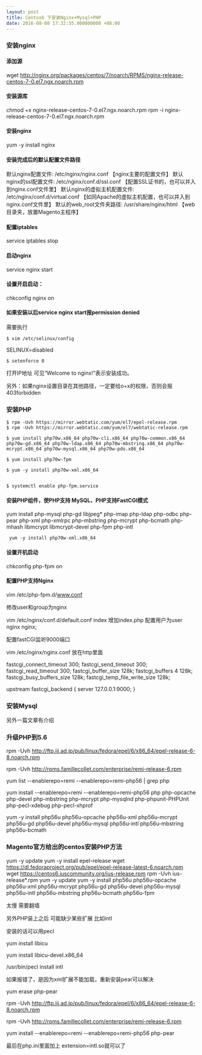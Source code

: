 ```yaml
---
layout: post
title: Centos6 下安装Nginx+Mysql+PHP
date: 2016-08-08 17:32:55.000000000 +08:00
---
```



### 安装nginx

#### 添加源

wget http://nginx.org/packages/centos/7/noarch/RPMS/nginx-release-centos-7-0.el7.ngx.noarch.rpm

#### 安装源库

chmod +x nginx-release-centos-7-0.el7.ngx.noarch.rpm
rpm -i nginx-release-centos-7-0.el7.ngx.noarch.rpm

#### 安装nginx

yum -y install nginx

#### 安装完成后的默认配置文件路径

默认nginx配置文件: /etc/nginx/nginx.conf 【nginx主要的配置文件】
默认nginx的ssl配置文件: /etc/nginx/conf.d/ssl.conf 【配置SSL证书的，也可以并入到nginx.conf文件里】
默认nginx的虚拟主机配置文件: /etc/nginx/conf.d/virtual.conf 【如同Apache的虚拟主机配置，也可以并入到nginx.conf文件里】
默认的web_root文件夹路径: /usr/share/nginx/html 【web目录夹，放置Magento主程序】

#### 配置iptables

service iptables stop

#### 启动nginx

service nginx start

#### 设置开启启动：

chkconfig nginx on

#### 如果安装以后service nginx start报permission denied

需要执行

`$ vim /etc/selinux/config`

SELINUX=disabled

`$ setenforce 0`


打开IP地址 可见“Welcome to nginx!”表示安装成功。

另外：如果nginx设置目录在其他路径，一定要给o+x的权限，否则会报403forbidden

### 安装PHP


```
$ rpm -Uvh https://mirror.webtatic.com/yum/el7/epel-release.rpm
$ rpm -Uvh https://mirror.webtatic.com/yum/el7/webtatic-release.rpm

$ yum install php70w.x86_64 php70w-cli.x86_64 php70w-common.x86_64 php70w-gd.x86_64 php70w-ldap.x86_64 php70w-mbstring.x86_64 php70w-mcrypt.x86_64 php70w-mysql.x86_64 php70w-pdo.x86_64

$ yum install php70w-fpm

$ yum -y install php70w-xml.x86_64


$ systemctl enable php-fpm.service

```

#### 安装PHP组件，使PHP支持 MySQL、PHP支持FastCGI模式

yum install php-mysql php-gd libjpeg* php-imap php-ldap php-odbc php-pear php-xml php-xmlrpc php-mbstring php-mcrypt php-bcmath php-mhash libmcrypt libmcrypt-devel php-fpm php-intl

` yum -y install php70w-xml.x86_64`

#### 设置开机启动

chkconfig php-fpm on 

#### 配置PHP支持Nginx

vim /etc/php-fpm.d/www.conf

修改user和group为nginx

vim  /etc/nginx/conf.d/default.conf
index 增加index.php
配置用户为user nginx nginx;

配置fastCGI监听9000端口

vim /etc/nginx/nginx.conf
放在http里面

fastcgi_connect_timeout 300;
fastcgi_send_timeout 300;
fastcgi_read_timeout 300;
fastcgi_buffer_size 128k;
fastcgi_buffers 4 128k;
fastcgi_busy_buffers_size 128k;
fastcgi_temp_file_write_size 128k;

upstream fastcgi_backend {
    server  127.0.0.1:9000;
}



### 安装Mysql

另外一篇文章有介绍

### 升级PHP到5.6


rpm -Uvh http://ftp.iij.ad.jp/pub/linux/fedora/epel/6/x86_64/epel-release-6-8.noarch.rpm


rpm -Uvh http://rpms.famillecollet.com/enterprise/remi-release-6.rpm


yum list --enablerepo=remi --enablerepo=remi-php56 | grep php

yum install --enablerepo=remi --enablerepo=remi-php56 php php-opcache php-devel php-mbstring php-mcrypt php-mysqlnd php-phpunit-PHPUnit php-pecl-xdebug php-pecl-xhprof

yum -y install php56u php56u-opcache php56u-xml php56u-mcrypt php56u-gd php56u-devel php56u-mysql php56u-intl php56u-mbstring php56u-bcmath





### Magento官方给出的centos安装PHP方法

yum -y update
yum -y install epel-release
wget https://dl.fedoraproject.org/pub/epel/epel-release-latest-6.noarch.rpm
wget https://centos6.iuscommunity.org/ius-release.rpm
rpm -Uvh ius-release*.rpm
yum -y update
yum -y install php56u php56u-opcache php56u-xml php56u-mcrypt php56u-gd php56u-devel php56u-mysql php56u-intl php56u-mbstring php56u-bcmath php56u-fpm

太慢 需要翻墙

另外PHP装上之后 可能缺少某些扩展 比如intl

安装的话可以用pecl

yum install libicu

yum install libicu-devel.x86_64

/usr/bin/pecl install intl

如果报错了，是因为xml扩展不能加载，重新安装pear可以解决

yum erase php-pear

rpm -Uvh http://ftp.iij.ad.jp/pub/linux/fedora/epel/6/x86_64/epel-release-6-8.noarch.rpm

rpm -Uvh http://rpms.famillecollet.com/enterprise/remi-release-6.rpm

yum install --enablerepo=remi --enablerepo=remi-php56 php-pear

最后在php.ini里面加上 extension=intl.so就可以了